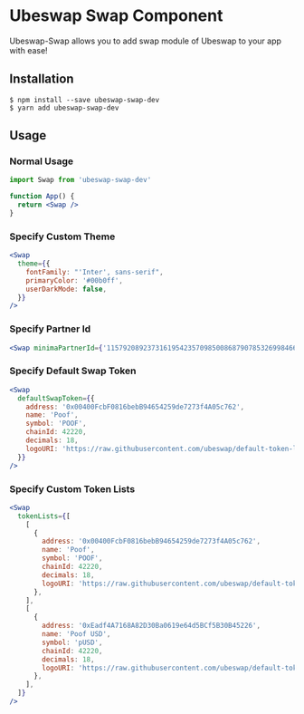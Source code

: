 # Ubeswap Swap Component

Ubeswap-Swap allows you to add swap module of Ubeswap to your app with ease!

## Installation

```
$ npm install --save ubeswap-swap-dev
$ yarn add ubeswap-swap-dev
```

## Usage

### Normal Usage

```jsx
import Swap from 'ubeswap-swap-dev'

function App() {
  return <Swap />
}
```

### Specify Custom Theme

```jsx
<Swap
  theme={{
    fontFamily: "'Inter', sans-serif",
    primaryColor: '#00b0ff',
    userDarkMode: false,
  }}
/>
```

### Specify Partner Id

```jsx
<Swap minimaPartnerId={'115792089237316195423570985008687907853269984665640564039457584007913129639935'} />
```

### Specify Default Swap Token

```jsx
<Swap
  defaultSwapToken={{
    address: '0x00400FcbF0816bebB94654259de7273f4A05c762',
    name: 'Poof',
    symbol: 'POOF',
    chainId: 42220,
    decimals: 18,
    logoURI: 'https://raw.githubusercontent.com/ubeswap/default-token-list/master/assets/asset_POOF.png',
  }}
/>
```

### Specify Custom Token Lists

```jsx
<Swap
  tokenLists={[
    [
      {
        address: '0x00400FcbF0816bebB94654259de7273f4A05c762',
        name: 'Poof',
        symbol: 'POOF',
        chainId: 42220,
        decimals: 18,
        logoURI: 'https://raw.githubusercontent.com/ubeswap/default-token-list/master/assets/asset_POOF.png',
      },
    ],
    [
      {
        address: '0xEadf4A7168A82D30Ba0619e64d5BCf5B30B45226',
        name: 'Poof USD',
        symbol: 'pUSD',
        chainId: 42220,
        decimals: 18,
        logoURI: 'https://raw.githubusercontent.com/ubeswap/default-token-list/master/assets/asset_pUSD.png',
      },
    ],
  ]}
/>
```
